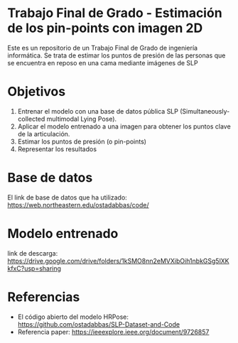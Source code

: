 # Trabajo Final de Grado - Estimación de los pin-points con imagen 2D
Este es un repositorio de un Trabajo Final de Grado de ingeniería informática. Se trata de estimar los puntos de presión de las personas que se encuentra en reposo en una cama mediante imágenes de SLP

# Objetivos
1. Entrenar el modelo con una base de datos pública SLP (Simultaneously-collected multimodal Lying Pose).
2. Aplicar el modelo entrenado a una imagen para obtener los puntos clave de la articulación.
3. Estimar los puntos de presión (o pin-points)
4. Representar los resultados

# Base de datos 
El link de base de datos que ha utilizado: https://web.northeastern.edu/ostadabbas/code/ 

# Modelo entrenado
link de descarga: https://drive.google.com/drive/folders/1kSMO8nn2eMVXibOih1nbkGSg5lXKkfxC?usp=sharing

# Referencias 
- El código abierto del modelo HRPose: https://github.com/ostadabbas/SLP-Dataset-and-Code
- Referencia paper: https://ieeexplore.ieee.org/document/9726857 
